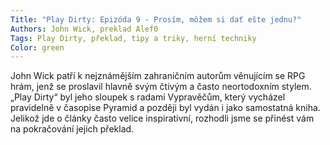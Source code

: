 ```yaml
---
Title: "Play Dirty: Epizóda 9 - Prosím, môžem si dať ešte jednu?"
Authors: John Wick, preklad Alef0
Tags: Play Dirty, překlad, tipy a triky, herní techniky
Color: green
---
```

John Wick patří k nejznámějším zahraničním
autorům věnujícím se RPG hrám, jenž se
proslavil hlavně svým čtivým a často neortodoxním
stylem. „Play Dirty“ byl jeho sloupek s
radami Vypravěčům, který vycházel pravidelně
v časopise Pyramid a později byl vydán i jako
samostatná kniha. Jelikož jde o články často
velice inspirativní, rozhodli jsme se přinést vám
na pokračování jejich překlad.

